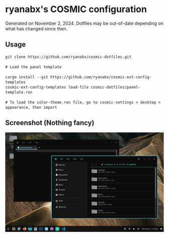 # ryanabx's COSMIC configuration

Generated on November 2, 2024. Dotfiles may be out-of-date depending on what has changed since then.

## Usage

```shell
git clone https://github.com/ryanabx/cosmic-dotfiles.git

# Load the panel template

cargo install --git https://github.com/ryanabx/cosmic-ext-config-templates
cosmic-ext-config-templates load-file cosmic-dotfiles/panel-template.ron

# To load the color-theme.ron file, go to cosmic-settings > desktop > appearance, then import
```

## Screenshot (Nothing fancy)

![screenshot](./screenshot.png)